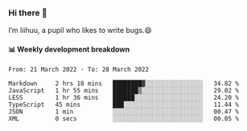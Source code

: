 ### Hi there 👋
I’m liihuu, a pupil who likes to write bugs.😄


#### 📊 Weekly development breakdown
<!--START_SECTION:waka-->

```text
From: 21 March 2022 - To: 28 March 2022

Markdown     2 hrs 18 mins   ████████▓░░░░░░░░░░░░░░░░   34.82 %
JavaScript   1 hr 55 mins    ███████▒░░░░░░░░░░░░░░░░░   29.02 %
LESS         1 hr 36 mins    ██████░░░░░░░░░░░░░░░░░░░   24.20 %
TypeScript   45 mins         ███░░░░░░░░░░░░░░░░░░░░░░   11.44 %
JSON         1 min           ░░░░░░░░░░░░░░░░░░░░░░░░░   00.47 %
XML          0 secs          ░░░░░░░░░░░░░░░░░░░░░░░░░   00.05 %
```

<!--END_SECTION:waka-->

<!--
**liihuu/liihuu** is a ✨ _special_ ✨ repository because its `README.md` (this file) appears on your GitHub profile.

Here are some ideas to get you started:

- 🔭 I’m currently working on ...
- 🌱 I’m currently learning ...
- 👯 I’m looking to collaborate on ...
- 🤔 I’m looking for help with ...
- 💬 Ask me about ...
- 📫 How to reach me: ...
- 😄 Pronouns: ...
- ⚡ Fun fact: ...
-->
